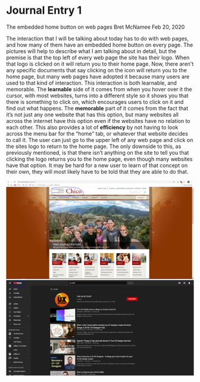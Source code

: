 # Journal Entry 1

The embedded home button on web pages
Bret McNamee Feb 20, 2020

The interaction that I will be talking about today has to do with web pages, and how many of them have an embedded home button on every page. The pictures will help to describe what I am talking about in detail, but the premise is that the top left of every web page the site has their logo. When that logo is clicked on it will return you to their home page.  Now, there aren't any specific documents that say clicking on the icon will return you to the home page, but many web pages have adopted it because many users are used to that kind of interaction.  This interaction is both learnable, and memorable. The **learnable** side of it comes from when you hover over it the cursor, with most websites, turns into a different style so it shows you that there is something to click on, which encourages users to click on it and find out what happens. The **memorable** part of it comes from the fact that it’s not just any one website that has this option, but many websites all across the internet have this option even if the websites have no relation to each other. This also provides a lot of **efficiency** by not having to look across the menu bar for the “home” tab, or whatever that website decides to call it. The user can just go to the upper left of any web page and click on the sites logo to return to the home page. The only downside to this, as previously mentioned, is that there isn’t anything on the site to tell you that clicking the logo returns you to the home page, even though many websites have that option. It may be hard for a new user to learn of that concept on their own, they will most likely have to be told that they are able to do that.

![me](assets/J1-ex.png)
![me](assets/J1-ex2.png)
